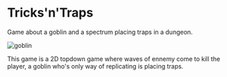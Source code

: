 # Tricks'n'Traps
Game about a goblin and a spectrum placing traps in a dungeon.

![goblin](https://user-images.githubusercontent.com/88502824/184233026-cc413892-56fa-4a1f-a459-5bbff214b6dc.gif)

This game is a 2D topdown game where waves of ennemy come to kill the player, a goblin who's only way of replicating is placing traps.
